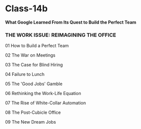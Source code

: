 # Class-14b

**What Google Learned From Its Quest to Build the Perfect Team**




### THE WORK ISSUE: REIMAGINING THE OFFICE

01 How to Build a Perfect Team

02 The War on Meetings

03 The Case for Blind Hiring 

04 Failure to Lunch 

05 The 'Good Jobs' Gamble

06 Rethinking the Work-Life Equation

07 The Rise of White-Collar Automation

08 The Post-Cubicle Office

09 The New Dream Jobs

